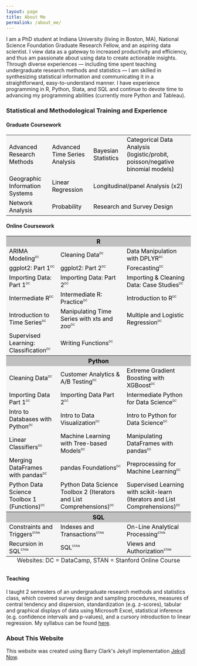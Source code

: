 ```yaml
---
layout: page
title: About Me
permalink: /about_me/
---
```


I am a PhD student at Indiana University (living in Boston, MA), National Science Foundation Graduate Research Fellow, and an aspiring data scientist. I view data as a gateway to increased productivity and efficiency, and thus am passionate about using data to create actionable insights. Through diverse experiences &mdash; including time spent teaching undergraduate research methods and statistics &mdash; I am skilled in synthesizing statistical information and communicating it in a straightforward, easy-to-understand manner. I have experience programming in R, Python, Stata, and SQL and continue to devote time to advancing my programming abilities (currently more Python and Tableau).
 
### Statistical and Methodological Training and Experience
#### Graduate Coursework
<table class="tg">
  <tr style="background-color:WhiteSmoke;color:black;">
    <td> Advanced Research Methods </td>
    <td> Advanced Time Series Analysis </td>
    <td> Bayesian Statistics </td>
    <td> Categorical Data Analysis (logistic/probit, poisson/negative binomial models) </td> 
  </tr>
  <tr style="background-color:WhiteSmoke;color:black;">
    <td> Geographic Information Systems </td>
    <td> Linear Regression </td>
    <td colspan = '2'> Longitudinal/panel Analysis (x2) </td>  
  </tr>
  <tr style="background-color:WhiteSmoke;color:black;">
    <td> Network Analysis </td>  
    <td> Probability </td>    
    <td colspan = '2'> Research and Survey Design </td>
  </tr>
</table>

#### Online Coursework
<table class="tg">
<caption align="bottom"> Websites: DC = DataCamp, STAN = Stanford Online Course </caption>
  <tr style="background-color:Silver;color:black;">
    <th class="tg-us36" colspan="3"> R </th>
  </tr>
  <tr style="background-color:WhiteSmoke;color:black;">
    <td class="tg-us36"> ARIMA Modeling<sup style="font-size: 8px; line-height: 0; vertical-align: 7px">DC</sup> </td>
    <td class="tg-us36"> Cleaning Data<sup style="font-size: 8px; line-height: 0; vertical-align: 7px">DC</sup> </td>
    <td class="tg-us36"> Data Manipulation with DPLYR<sup style="font-size: 8px; line-height: 0; vertical-align: 7px">DC</sup> </td>
  </tr>
  <tr style="background-color:WhiteSmoke;color:black;">
    <td class="tg-us36"> ggplot2: Part 1<sup style="font-size: 8px; line-height: 0; vertical-align: 7px">DC</sup></td>
    <td class="tg-us36"> ggplot2: Part 2<sup style="font-size: 8px; line-height: 0; vertical-align: 7px">DC</sup></td>
    <td class="tg-us36"> Forecasting<sup style="font-size: 8px; line-height: 0; vertical-align: 7px">DC</sup></td>
  </tr>
  <tr style="background-color:WhiteSmoke;color:black;">
    <td class="tg-yw4l"> Importing Data: Part 1<sup style="font-size: 8px; line-height: 0; vertical-align: 7px">DC</sup></td>
    <td class="tg-yw4l"> Importing Data: Part 2<sup style="font-size: 8px; line-height: 0; vertical-align: 7px">DC</sup></td>
    <td class="tg-yw4l"> Importing & Cleaning Data: Case Studies<sup style="font-size: 8px; line-height: 0; vertical-align: 7px">DC</sup></td>
  </tr>
  <tr style="background-color:WhiteSmoke;color:black;">
    <td class="tg-yw4l"> Intermediate R<sup style="font-size: 8px; line-height: 0; vertical-align: 7px">DC</sup></td>
    <td class="tg-yw4l"> Intermediate R: Practice<sup style="font-size: 8px; line-height: 0; vertical-align: 7px">DC</sup></td>
    <td class="tg-yw4l"> Introduction to R<sup style="font-size: 8px; line-height: 0; vertical-align: 7px">DC</sup></td>
  </tr>
  <tr style="background-color:WhiteSmoke;color:black;">
    <td class="tg-yw4l"> Introduction to Time Series<sup style="font-size: 8px; line-height: 0; vertical-align: 7px">DC</sup></td>
    <td class="tg-yw4l"> Manipulating Time Series with xts and zoo<sup style="font-size: 8px; line-height: 0; vertical-align: 7px">DC</sup></td>
    <td class="tg-yw4l"> Multiple and Logistic Regression<sup style="font-size: 8px; line-height: 0; vertical-align: 7px">DC</sup></td>
  </tr>
  <tr style="background-color:WhiteSmoke;color:black;">
    <td class="tg-yw4l"> Supervised Learning: Classification<sup style="font-size: 8px; line-height: 0; vertical-align: 7px">DC</sup></td>
    <td class="tg-yw4l"> Writing Functions<sup style="font-size: 8px; line-height: 0; vertical-align: 7px">DC</sup></td>
    <td class="tg-yw4l"></td>
  </tr>
 
 
  <tr style="background-color:Silver;color:black;"> 
    <th class="tg-yw4l" colspan="3"> Python </th>
  </tr>
  <tr style="background-color:WhiteSmoke;color:black;">
    <td class="tg-yw4l"> Cleaning Data<sup style="font-size: 8px; line-height: 0; vertical-align: 7px">DC</sup></td>
    <td class="tg-yw4l"> Customer Analytics & A/B Testing<sup style="font-size: 8px; line-height: 0; vertical-align: 7px">DC</sup></td>
    <td class="tg-yw4l"> Extreme Gradient Boosting with XGBoost<sup style="font-size: 8px; line-height: 0; vertical-align: 7px">DC</sup></td>
  </tr>
  <tr style="background-color:WhiteSmoke;color:black;">
    <td class="tg-yw4l"> Importing Data Part 1<sup style="font-size: 8px; line-height: 0; vertical-align: 7px">DC</sup></td>
    <td class="tg-yw4l"> Importing Data Part 2<sup style="font-size: 8px; line-height: 0; vertical-align: 7px">DC</sup></td>
    <td class="tg-yw4l"> Intermediate Python for Data Science<sup style="font-size: 8px; line-height: 0; vertical-align: 7px">DC</sup></td>
  </tr>
  <tr style="background-color:WhiteSmoke;color:black;">
    <td class="tg-yw4l"> Intro to Databases with Python<sup style="font-size: 8px; line-height: 0; vertical-align: 7px">DC</sup></td>
    <td class="tg-yw4l"> Intro to Data Visualization<sup style="font-size: 8px; line-height: 0; vertical-align: 7px">DC</sup></td>
    <td class="tg-yw4l"> Intro to Python for Data Science<sup style="font-size: 8px; line-height: 0; vertical-align: 7px">DC</sup></td>
  </tr>
  <tr style="background-color:WhiteSmoke;color:black;">
    <td class="tg-yw4l"> Linear Classifiers<sup style="font-size: 8px; line-height: 0; vertical-align: 7px">DC</sup></td>
    <td class="tg-yw4l"> Machine Learning with Tree-based Models<sup style="font-size: 8px; line-height: 0; vertical-align: 7px">DC</sup></td>
    <td class="tg-yw4l"> Manipulating DataFrames with pandas<sup style="font-size: 8px; line-height: 0; vertical-align: 7px">DC</sup></td>
  </tr>
  <tr style="background-color:WhiteSmoke;color:black;">
    <td class="tg-yw4l"> Merging DataFrames with pandas<sup style="font-size: 8px; line-height: 0; vertical-align: 7px">DC</sup></td>
    <td class="tg-yw4l"> pandas Foundations<sup style="font-size: 8px; line-height: 0; vertical-align: 7px">DC</sup></td>
    <td class="tg-yw4l"> Preprocessing for Machine Learning<sup style="font-size: 8px; line-height: 0; vertical-align: 7px">DC</sup></td>
  </tr>
  <tr style="background-color:WhiteSmoke;color:black;">
    <td class="tg-yw4l"> Python Data Science Toolbox 1 (Functions)<sup style="font-size: 8px; line-height: 0; vertical-align: 7px">DC</sup></td>
    <td class="tg-yw4l"> Python Data Science Toolbox 2 (Iterators and List Comprehensions)<sup style="font-size: 8px; line-height: 0; vertical-align: 7px">DC</sup></td>
    <td class="tg-yw4l"> Supervised Learning with scikit-learn (Iterators and List Comprehensions)<sup style="font-size: 8px; line-height: 0; vertical-align: 7px">DC</sup></td>
  </tr>
  <tr style="background-color:Silver;color:black;">
    <th class="tg-yw4l" colspan="3"> SQL </th>
  </tr>
  <tr style="background-color:WhiteSmoke;color:black;">
    <td class="tg-yw4l"> Constraints and Triggers<sup style="font-size: 8px; line-height: 0; vertical-align: 7px">STAN</sup></td>
    <td class="tg-yw4l"> Indexes and Transactions<sup style="font-size: 8px; line-height: 0; vertical-align: 7px">STAN</sup></td>
    <td class="tg-yw4l"> On-Line Analytical Processing<sup style="font-size: 8px; line-height: 0; vertical-align: 7px">STAN</sup></td>
  </tr>
  <tr style="background-color:WhiteSmoke;color:black;">
    <td class="tg-yw4l"> Recursion in SQL<sup style="font-size: 8px; line-height: 0; vertical-align: 7px">STAN</sup></td>
    <td class="tg-yw4l"> SQL<sup style="font-size: 8px; line-height: 0; vertical-align: 7px">STAN</sup></td>
    <td class="tg-yw4l"> Views and Authorization<sup style="font-size: 8px; line-height: 0; vertical-align: 7px">STAN</sup></td>
  </tr>
</table>

#### Teaching
I taught 2 semesters of an undergraduate research methods and statistics class, which covered survey design and sampling procedures, measures of central tendency and dispersion, standardization (e.g. z-scores), tabular and graphical displays of data using Microsoft Excel, statistical inference (e.g. confidence intervals and p-values), and a cursory introduction to linear regression. My syllabus can be found [here](https://www.dropbox.com/s/7zz5ivndcprj73u/s110-SP18-syllabus-V2_no-comments.docx?dl=0).

### About This Website
This website was created using Barry Clark's Jekyll implementation [Jekyll Now](https://github.com/barryclark/jekyll-now). 
